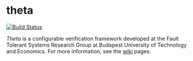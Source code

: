 # theta

[![Build Status](https://travis-ci.com/FTSRG/theta.svg?token=dduaCwDzExdmU27AvBiK&branch=master)](https://travis-ci.com/FTSRG/theta)

_Theta_ is a configurable verification framework developed at the Fault Tolerant Systems Research Group at Budapest University of Technology and Economics. For more information, see the [wiki](https://github.com/FTSRG/theta/wiki) pages.
